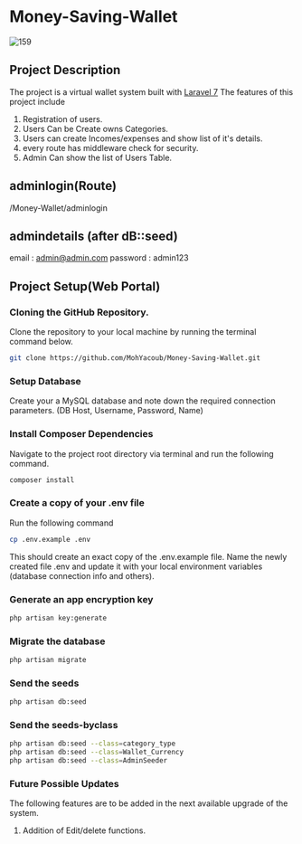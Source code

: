# Money-Saving-Wallet
![159](https://user-images.githubusercontent.com/71829355/106353034-47ba5900-62f0-11eb-9fa2-6f22c2445c27.png)

## Project Description

The project is a virtual wallet system built with [Laravel 7](https://laravel.com) The features of this project include

1. Registration of users.
2. Users Can be Create owns Categories.
3. Users can create Incomes/expenses and show list of it's details.
4. every route has middleware check for security.
5. Admin Can show the list of Users Table.

## adminlogin(Route)

/Money-Wallet/adminlogin

## admindetails (after dB::seed)

email : admin@admin.com
password : admin123


## Project Setup(Web Portal)

### Cloning the GitHub Repository.

Clone the repository to your local machine by running the terminal command below.

```bash
git clone https://github.com/MohYacoub/Money-Saving-Wallet.git
```

### Setup Database

Create your a MySQL database and note down the required connection parameters. (DB Host, Username, Password, Name)

### Install Composer Dependencies

Navigate to the project root directory via terminal and run the following command.

```bash
composer install
```

### Create a copy of your .env file

Run the following command

```bash
cp .env.example .env
```

This should create an exact copy of the .env.example file. Name the newly created file .env and update it with your local environment variables (database connection info and others).

### Generate an app encryption key

```bash
php artisan key:generate
```

### Migrate the database

```bash
php artisan migrate
```

### Send the seeds

```bash
php artisan db:seed
```

### Send the seeds-byclass

```bash
php artisan db:seed --class=category_type
php artisan db:seed --class=Wallet_Currency
php artisan db:seed --class=AdminSeeder

```

### Future Possible Updates

The following features are to be added in the next available upgrade of the system.

1. Addition of Edit/delete functions.
